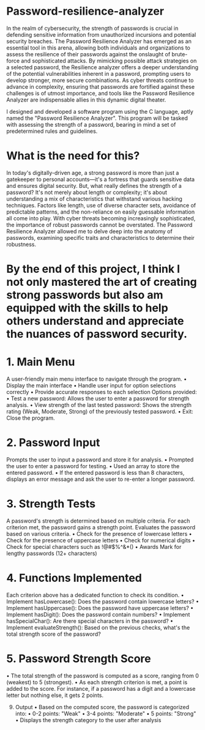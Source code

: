 # Password-resilience-analyzer
In the realm of cybersecurity, the strength of passwords is crucial in defending sensitive information from unauthorized incursions and potential security breaches. The Password Resilience Analyzer has emerged as an essential tool in this arena, allowing both individuals and organizations to assess the resilience of their passwords against the onslaught of brute-force and sophisticated attacks. By mimicking possible attack strategies on a selected password, the Resilience analyzer offers a deeper understanding of the potential vulnerabilities inherent in a password, prompting users to develop stronger, more secure combinations. As cyber threats continue to advance in complexity, ensuring that passwords are fortified against these challenges is of utmost importance, and tools like the Password Resilience Analyzer are indispensable allies in this dynamic digital theater.

I designed and developed a software program using the C language, aptly named the "Password Resilience Analyzer". This program will be tasked with assessing the strength of a password, bearing 
in mind a set of predetermined rules and guidelines.

# What is the need for this?

In today's digitally-driven age, a strong password is more than just a gatekeeper to personal accounts—it's a fortress that guards sensitive data and ensures digital security. But, what really defines the 
strength of a password? It's not merely about length or complexity; it's about understanding a mix of characteristics that withstand various hacking techniques. Factors like length, use of diverse character sets, 
avoidance of predictable patterns, and the non-reliance on easily guessable information all come into play. With cyber threats becoming increasingly sophisticated, the importance of robust passwords cannot be 
overstated. The Password Resilience Analyzer allowed me to delve deep into the anatomy of passwords, examining specific traits and characteristics to determine their robustness. 

# By the end of this project, I think I not only mastered the art of creating strong passwords but also am equipped with the skills to help others understand and appreciate the nuances of password security.

# 1. Main Menu
A user-friendly main menu interface to navigate through the program.
  • Display the main interface
  • Handle user input for option selections correctly
  • Provide accurate responses to each selection
Options provided:
  • Test a new password: Allows the user to enter a password for strength analysis.
  • View strength of the last tested password: Shows the strength rating (Weak, Moderate, Strong) of the previously tested password.
  • Exit: Close the program.

# 2. Password Input
Prompts the user to input a password and store it for analysis. 
• Prompted the user to enter a password for testing.
• Used an array to store the entered password.
• If the entered password is less than 8 characters, displays an error message and ask the user to 
re-enter a longer password.

# 3. Strength Tests
A password's strength is determined based on multiple criteria. For each criterion met, the password gains a strength point.
Evaluates the password based on various criteria.
• Check for the presence of lowercase letters
• Check for the presence of uppercase letters
• Check for numerical digits
• Check for special characters such as !@#$%^&*()
• Awards Mark for lengthy passwords (12+ characters)

# 4. Functions Implemented
Each criterion above has a dedicated function to check its condition.
• Implement hasLowercase(): Does the password contain lowercase letters?
• Implement hasUppercase(): Does the password have uppercase letters?
• Implement hasDigit(): Does the password contain numbers?
• Implement hasSpecialChar(): Are there special characters in the password?
• Implement evaluateStrength(): Based on the previous checks, what's the total strength 
score of the password?

# 5. Password Strength Score
• The total strength of the password is computed as a score, ranging from 0 (weakest) to 5 (strongest).
• As each strength criterion is met, a point is added to the score. For instance, if a password has a digit and a lowercase letter but nothing else, it gets 2 points.

9. Output
• Based on the computed score, the password is categorized into:
• 0-2 points: "Weak"
• 3-4 points: "Moderate"
• 5 points: "Strong"
• Displays the strength category to the user after analysis
